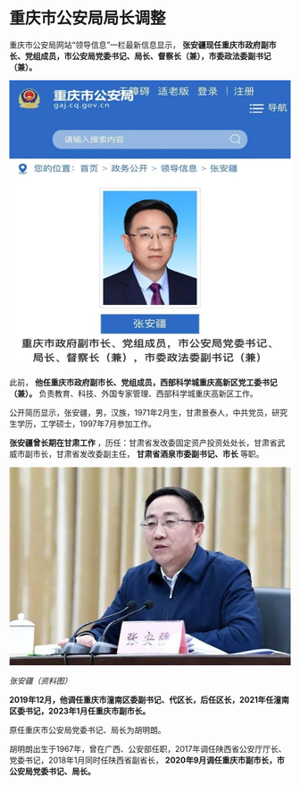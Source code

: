 # 重庆市公安局局长调整

重庆市公安局网站“领导信息”一栏最新信息显示， **张安疆现任重庆市政府副市长、党组成员，市公安局党委书记、局长、督察长（兼），市委政法委副书记（兼）。**

![563d5afabf2d7a8593568fb18c9c674c.jpg](https://raw.githubusercontent.com/qqhsx/qqnews_image/main/2024/02/10/重庆市公安局局长调整/563d5afabf2d7a8593568fb18c9c674c.jpg)

此前， **他任重庆市政府副市长、党组成员，西部科学城重庆高新区党工委书记（兼）。** 负责教育、科技、外国专家管理、西部科学城重庆高新区工作。

公开简历显示，张安疆，男，汉族，1971年2月生，甘肃景泰人，中共党员，研究生学历，工学硕士，1997年7月参加工作。

**张安疆曾长期在甘肃工作** ，历任：甘肃省发改委固定资产投资处处长，甘肃省武威市副市长，甘肃省发改委副主任， **甘肃省酒泉市委副书记、市长** 等职。

![9af487535ffb32ad743144f267aebd43.jpg](https://raw.githubusercontent.com/qqhsx/qqnews_image/main/2024/02/10/重庆市公安局局长调整/9af487535ffb32ad743144f267aebd43.jpg)

_张安疆（资料图）_

**2019年12月，他调任重庆市潼南区委副书记、代区长，后任区长，2021年任潼南区委书记，2023年1月任重庆市副市长。**

原任重庆市公安局党委书记、局长为胡明朗。

胡明朗出生于1967年，曾在广西、公安部任职，2017年调任陕西省公安厅厅长、党委书记，2018年1月同时任陕西省副省长，
**2020年9月调任重庆市副市长，市公安局党委书记、局长。**


